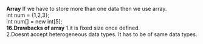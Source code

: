  **Array**
                If we have to store more than one data then we use array.  <br>
                int num = {1,2,3};   <br>
                int num[] = new int[5];   <br>
 **16.Drawbacks of array**
                1.it is fixed size once defined.  <br>
                2.Doesnt accept heterogeneous data types. It has to be of same data types.  <br>